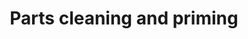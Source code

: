 ---
layout: post
title:  "Parts cleaning and priming"
categories: [Empennage, ~horizontal stablizer]
tags: [empennage]
minutes: 180
mermaid: true
---